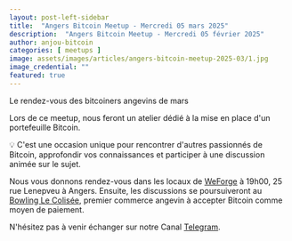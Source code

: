 ```yaml
---
layout: post-left-sidebar
title:  "Angers Bitcoin Meetup - Mercredi 05 mars 2025"
description:  "Angers Bitcoin Meetup - Mercredi 05 février 2025"
author: anjou-bitcoin
categories: [ meetups ]
image: assets/images/articles/angers-bitcoin-meetup-2025-03/1.jpg
image_credential: ""
featured: true
---
```


Le rendez-vous des bitcoiners angevins de mars

Lors de ce meetup, nous feront un atelier dédié à la mise en place d'un portefeuille Bitcoin.

💡 C'est une occasion unique pour rencontrer d'autres passionnés de Bitcoin, approfondir vos connaissances et participer à une discussion animée sur le sujet.

Nous vous donnons rendez-vous dans les locaux de [WeForge](https://www.weforge.fr/) à 19h00, 25 rue Lenepveu à Angers. Ensuite, les discussions se poursuiveront au [Bowling Le Colisée](https://anjoubitcoin.fr/actualites/2024/12/09/le-colisee-devient-le-premier-commerce-a-accepter-bitcoin-a-angers.html), premier commerce angevin à accepter Bitcoin comme moyen de paiement.

N'hésitez pas à venir échanger sur notre Canal [Telegram](https://t.me/AngersBitcoinMeetup).
